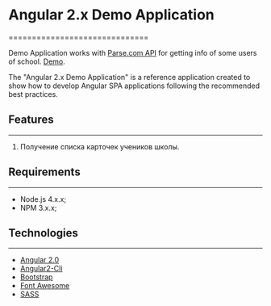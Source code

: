 # Angular 2.x Demo Application
==============================

Demo Application works with [Parse.com API](http://www.parse.com/) for getting info of some users of school. [Demo](http://nixsolutions.github.io/demo-ng2-school).

The "Angular 2.x Demo Application" is a reference application created to show how
to develop Angular SPA applications following the recommended best practices.

## Features
-----------
1. Получение списка карточек учеников школы.


## Requirements
---------------
  * Node.js 4.x.x;
  * NPM 3.x.x;

## Technologies
---------------
  * [Angular 2.0](https://angular.io)
  * [Angular2-Cli](https://github.com/angular/angular-cli)
  * [Bootstrap](http://getbootstrap.com)
  * [Font Awesome](http://fontawesome.io)
  * [SASS](http://sass-lang.com/)

